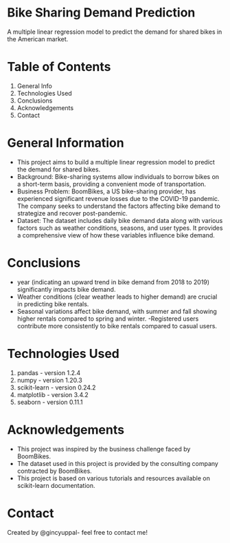 # Bike Sharing Demand Prediction
A multiple linear regression model to predict the demand for shared bikes in the American market.

# Table of Contents
1) General Info
2) Technologies Used
3) Conclusions
4) Acknowledgements
5) Contact
# General Information
- This project aims to build a multiple linear regression model to predict the demand for shared bikes.
- Background: Bike-sharing systems allow individuals to borrow bikes on a short-term basis, providing a convenient mode of transportation.
- Business Problem: BoomBikes, a US bike-sharing provider, has experienced significant revenue losses due to the COVID-19 pandemic. The company seeks to understand the factors affecting bike demand to strategize and recover post-pandemic.
- Dataset: The dataset includes daily bike demand data along with various factors such as weather conditions, seasons, and user types. It provides a comprehensive view of how these variables influence bike demand.
# Conclusions
-  year (indicating an upward trend in bike demand from 2018 to 2019) significantly impacts bike demand.
- Weather conditions (clear weather leads to higher demand) are crucial in predicting bike rentals.
- Seasonal variations affect bike demand, with summer and fall showing higher rentals compared to spring and winter.
 -Registered users contribute more consistently to bike rentals compared to casual users.
# Technologies Used
1) pandas - version 1.2.4
2) numpy - version 1.20.3
3) scikit-learn - version 0.24.2
4) matplotlib - version 3.4.2
5) seaborn - version 0.11.1
# Acknowledgements
- This project was inspired by the business challenge faced by BoomBikes.
- The dataset used in this project is provided by the consulting company contracted by BoomBikes.
- This project is based on various tutorials and resources available on scikit-learn documentation.
# Contact
Created by @gincyuppal- feel free to contact me!

